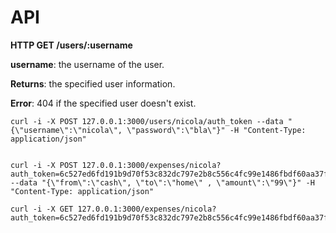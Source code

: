 
API
============


**HTTP GET /users/:username**

**username**: the username of the user.

**Returns**: the specified user information.

**Error**: 404 if the specified user doesn't exist.
 

    curl -i -X POST 127.0.0.1:3000/users/nicola/auth_token --data "{\"username\":\"nicola\", \"password\":\"bla\"}" -H "Content-Type: application/json"

    
    curl -i -X POST 127.0.0.1:3000/expenses/nicola?auth_token=6c527ed6fd191b9d70f53c832dc797e2b8c556c4fc99e1486fbdf60aa37fc0301da147cdddffb6e6a86c05cfdc0e8848 --data "{\"from\":\"cash\", \"to\":\"home\" , \"amount\":\"99\"}" -H "Content-Type: application/json"

    curl -i -X GET 127.0.0.1:3000/expenses/nicola?auth_token=6c527ed6fd191b9d70f53c832dc797e2b8c556c4fc99e1486fbdf60aa37fc0301da147cdddffb6e6a86c05cfdc0e8848
